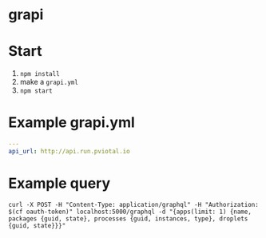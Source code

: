 # grapi

# Start
1. `npm install`
1. make a `grapi.yml`
1. `npm start`

# Example grapi.yml
```yml
---
api_url: http://api.run.pviotal.io
```

# Example query
```
curl -X POST -H "Content-Type: application/graphql" -H "Authorization: $(cf oauth-token)" localhost:5000/graphql -d "{apps(limit: 1) {name, packages {guid, state}, processes {guid, instances, type}, droplets {guid, state}}}"
```
